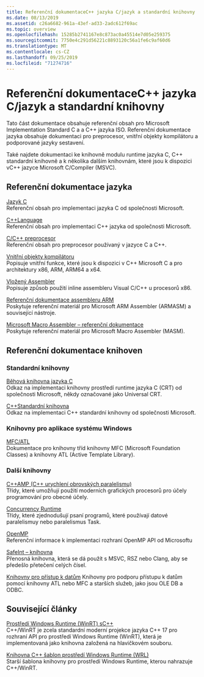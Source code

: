 ```yaml
---
title: Referenční dokumentaceC++ jazyka C/jazyk a standardní knihovny
ms.date: 08/13/2019
ms.assetid: c26a6682-961a-43ef-ad33-2adc612f69ac
ms.topic: overview
ms.openlocfilehash: 15285b2741167e8c873ac0a45514e7d05e259375
ms.sourcegitcommit: 7750e4c291d56221c8893120c56a1fe6c9af60d6
ms.translationtype: MT
ms.contentlocale: cs-CZ
ms.lasthandoff: 09/25/2019
ms.locfileid: "71274716"
---
```

# <a name="cc-language-and-standard-libraries-reference"></a>Referenční dokumentaceC++ jazyka C/jazyk a standardní knihovny

Tato část dokumentace obsahuje referenční obsah pro Microsoft Implementation Standard C a a C++ jazyka ISO. Referenční dokumentace jazyka obsahuje dokumentaci pro preprocesor, vnitřní objekty kompilátoru a podporované jazyky sestavení.

Také najdete dokumentaci ke knihovně modulu runtime jazyka C, C++ standardní knihovně a k několika dalším knihovnám, které jsou k dispozici vC++ jazyce Microsoft C/Compiler (MSVC).

## <a name="language-reference"></a>Referenční dokumentace jazyka

[Jazyk C](../c-language/c-language-reference.md)\
Referenční obsah pro implementaci jazyka C od společnosti Microsoft.

[C++Language](../cpp/cpp-language-reference.md)\
Referenční obsah pro implementaci C++ jazyka od společnosti Microsoft.

[C/C++ preprocesor](../preprocessor/c-cpp-preprocessor-reference.md)\
Referenční obsah pro preprocesor používaný v jazyce C a C++.

[Vnitřní objekty kompilátoru](../intrinsics/compiler-intrinsics.md)\
Popisuje vnitřní funkce, které jsou k dispozici v C++ Microsoft C a pro architektury x86, ARM, ARM64 a x64.

[Vložený Assembler](../assembler/inline/inline-assembler.md)\
Popisuje způsob použití inline assembleru Visual C/C++ u procesorů x86.

[Referenční dokumentace assembleru ARM](../assembler/arm/arm-assembler-reference.md)\
Poskytuje referenční materiál pro Microsoft ARM Assembler (ARMASM) a související nástroje.

[Microsoft Macro Assembler – referenční dokumentace](../assembler/masm/microsoft-macro-assembler-reference.md)\
Poskytuje referenční materiál pro Microsoft Macro Assembler (MASM).

## <a name="libraries-reference"></a>Referenční dokumentace knihoven

### <a name="standard-libraries"></a>Standardní knihovny

[Běhová knihovna jazyka C](../c-runtime-library/c-run-time-library-reference.md)\
Odkaz na implementaci knihovny prostředí runtime jazyka C (CRT) od společnosti Microsoft, někdy označované jako Universal CRT.

[C++Standardní knihovna](../standard-library/cpp-standard-library-reference.md)\
Odkaz na implementaci C++ standardní knihovny od společnosti Microsoft.

### <a name="libraries-for-windows-applications"></a>Knihovny pro aplikace systému Windows

[MFC/ATL](../mfc/mfc-and-atl.md)\
Dokumentace pro knihovny tříd knihovny MFC (Microsoft Foundation Classes) a knihovny ATL (Active Template Library).

### <a name="additional-libraries"></a>Další knihovny

[C++AMP (C++ urychlení obrovských paralelismu)](../parallel/amp/cpp-amp-cpp-accelerated-massive-parallelism.md)\
Třídy, které umožňují použití moderních grafických procesorů pro účely programování pro obecné účely.

[Concurrency Runtime](../parallel/concrt/concurrency-runtime.md)\
Třídy, které zjednodušují psaní programů, které používají datové paralelismuy nebo paralelismus Task.

[OpenMP](../parallel/openmp/openmp-in-visual-cpp.md)\
Referenční informace k implementaci rozhraní OpenMP API od Microsoftu

[SafeInt – knihovna](../safeint/safeint-library.md)\
Přenosná knihovna, která se dá použít s MSVC, RSZ nebo Clang, aby se předešlo přetečení celých čísel.

[Knihovny pro přístup k datům](../data/data-access-in-cpp.md) Knihovny pro podporu přístupu k datům pomocí knihovny ATL nebo MFC a starších služeb, jako jsou OLE DB a ODBC.

## <a name="related-articles"></a>Související články

[Prostředí Windows Runtime (WinRT) sC++](/windows/uwp/cpp-and-winrt-apis/index)\
C++/WinRT je zcela standardní moderní projekce jazyka C++ 17 pro rozhraní API pro prostředí Windows Runtime (WinRT), která je implementovaná jako knihovna založená na hlavičkovém souboru.

[Knihovna C++ šablon prostředí Windows Runtime (WRL)](../cppcx/wrl/windows-runtime-cpp-template-library-wrl.md)\
Starší šablona knihovny pro prostředí Windows Runtime, kterou nahrazuje C++/WinRT.
